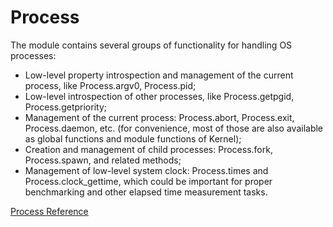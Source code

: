 # Process

The module contains several groups of functionality for handling OS processes:

*   Low-level property introspection and management of the current process,
    like Process.argv0, Process.pid;
*   Low-level introspection of other processes, like Process.getpgid,
    Process.getpriority;
*   Management of the current process: Process.abort, Process.exit,
    Process.daemon, etc. (for convenience, most of those are also available as
    global functions and module functions of Kernel);
*   Creation and management of child processes: Process.fork, Process.spawn,
    and related methods;
*   Management of low-level system clock: Process.times and
    Process.clock_gettime, which could be important for proper benchmarking
    and other elapsed time measurement tasks.


[Process Reference](https://ruby-doc.org/core-2.7.0/Process.html)
